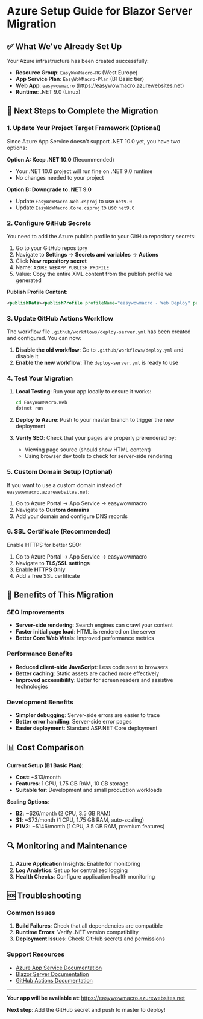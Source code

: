 # Azure Setup Guide for Blazor Server Migration

## ✅ What We've Already Set Up

Your Azure infrastructure has been created successfully:

- **Resource Group**: `EasyWoWMacro-RG` (West Europe)
- **App Service Plan**: `EasyWoWMacro-Plan` (B1 Basic tier)
- **Web App**: `easywowmacro` (https://easywowmacro.azurewebsites.net)
- **Runtime**: .NET 9.0 (Linux)

## 🔧 Next Steps to Complete the Migration

### 1. Update Your Project Target Framework (Optional)

Since Azure App Service doesn't support .NET 10.0 yet, you have two options:

**Option A: Keep .NET 10.0** (Recommended)
- Your .NET 10.0 project will run fine on .NET 9.0 runtime
- No changes needed to your project

**Option B: Downgrade to .NET 9.0**
- Update `EasyWoWMacro.Web.csproj` to use `net9.0`
- Update `EasyWoWMacro.Core.csproj` to use `net9.0`

### 2. Configure GitHub Secrets

You need to add the Azure publish profile to your GitHub repository secrets:

1. Go to your GitHub repository
2. Navigate to **Settings** → **Secrets and variables** → **Actions**
3. Click **New repository secret**
4. Name: `AZURE_WEBAPP_PUBLISH_PROFILE`
5. Value: Copy the entire XML content from the publish profile we generated

**Publish Profile Content:**
```xml
<publishData><publishProfile profileName="easywowmacro - Web Deploy" publishMethod="MSDeploy" publishUrl="easywowmacro.scm.azurewebsites.net:443" msdeploySite="easywowmacro" userName="$easywowmacro" userPWD="GiYoeKSg1iE0c0mhxokPi3qYAkwRQtzr3sowqRTbNetwqK0vbcdl9djof3Hq" destinationAppUrl="http://easywowmacro.azurewebsites.net" SQLServerDBConnectionString="" mySQLDBConnectionString="" hostingProviderForumLink="" controlPanelLink="https://portal.azure.com" webSystem="WebSites"><databases /></publishProfile><publishProfile profileName="easywowmacro - FTP" publishMethod="FTP" publishUrl="ftps://waws-prod-am2-577.ftp.azurewebsites.windows.net/site/wwwroot" ftpPassiveMode="True" userName="easywowmacro\$easywowmacro" userPWD="GiYoeKSg1iE0c0mhxokPi3qYAkwRQtzr3sowqRTbNetwqK0vbcdl9djof3Hq" destinationAppUrl="http://easywowmacro.azurewebsites.net" SQLServerDBConnectionString="" mySQLDBConnectionString="" hostingProviderForumLink="" controlPanelLink="https://portal.azure.com" webSystem="WebSites"><databases /></publishProfile><publishProfile profileName="easywowmacro - Zip Deploy" publishMethod="ZipDeploy" publishUrl="easywowmacro.scm.azurewebsites.net:443" userName="$easywowmacro" userPWD="GiYoeKSg1iE0c0mhxokPi3qYAkwRQtzr3sowqRTbNetwqK0vbcdl9djof3Hq" destinationAppUrl="http://easywowmacro.azurewebsites.net" SQLServerDBConnectionString="" mySQLDBConnectionString="" hostingProviderForumLink="" controlPanelLink="https://portal.azure.com" webSystem="WebSites"><databases /></publishProfile></publishData>
```

### 3. Update GitHub Actions Workflow

The workflow file `.github/workflows/deploy-server.yml` has been created and configured. You can now:

1. **Disable the old workflow**: Go to `.github/workflows/deploy.yml` and disable it
2. **Enable the new workflow**: The `deploy-server.yml` is ready to use

### 4. Test Your Migration

1. **Local Testing**: Run your app locally to ensure it works:
   ```bash
   cd EasyWoWMacro.Web
   dotnet run
   ```

2. **Deploy to Azure**: Push to your master branch to trigger the new deployment

3. **Verify SEO**: Check that your pages are properly prerendered by:
   - Viewing page source (should show HTML content)
   - Using browser dev tools to check for server-side rendering

### 5. Custom Domain Setup (Optional)

If you want to use a custom domain instead of `easywowmacro.azurewebsites.net`:

1. Go to Azure Portal → App Service → easywowmacro
2. Navigate to **Custom domains**
3. Add your domain and configure DNS records

### 6. SSL Certificate (Recommended)

Enable HTTPS for better SEO:

1. Go to Azure Portal → App Service → easywowmacro
2. Navigate to **TLS/SSL settings**
3. Enable **HTTPS Only**
4. Add a free SSL certificate

## 🚀 Benefits of This Migration

### SEO Improvements
- **Server-side rendering**: Search engines can crawl your content
- **Faster initial page load**: HTML is rendered on the server
- **Better Core Web Vitals**: Improved performance metrics

### Performance Benefits
- **Reduced client-side JavaScript**: Less code sent to browsers
- **Better caching**: Static assets are cached more effectively
- **Improved accessibility**: Better for screen readers and assistive technologies

### Development Benefits
- **Simpler debugging**: Server-side errors are easier to trace
- **Better error handling**: Server-side error pages
- **Easier deployment**: Standard ASP.NET Core deployment

## 📊 Cost Comparison

**Current Setup (B1 Basic Plan)**:
- **Cost**: ~$13/month
- **Features**: 1 CPU, 1.75 GB RAM, 10 GB storage
- **Suitable for**: Development and small production workloads

**Scaling Options**:
- **B2**: ~$26/month (2 CPU, 3.5 GB RAM)
- **S1**: ~$73/month (1 CPU, 1.75 GB RAM, auto-scaling)
- **P1V2**: ~$146/month (1 CPU, 3.5 GB RAM, premium features)

## 🔍 Monitoring and Maintenance

1. **Azure Application Insights**: Enable for monitoring
2. **Log Analytics**: Set up for centralized logging
3. **Health Checks**: Configure application health monitoring

## 🆘 Troubleshooting

### Common Issues

1. **Build Failures**: Check that all dependencies are compatible
2. **Runtime Errors**: Verify .NET version compatibility
3. **Deployment Issues**: Check GitHub secrets and permissions

### Support Resources

- [Azure App Service Documentation](https://docs.microsoft.com/en-us/azure/app-service/)
- [Blazor Server Documentation](https://docs.microsoft.com/en-us/aspnet/core/blazor/host-and-deploy/server)
- [GitHub Actions Documentation](https://docs.github.com/en/actions)

---

**Your app will be available at**: https://easywowmacro.azurewebsites.net

**Next step**: Add the GitHub secret and push to master to deploy! 